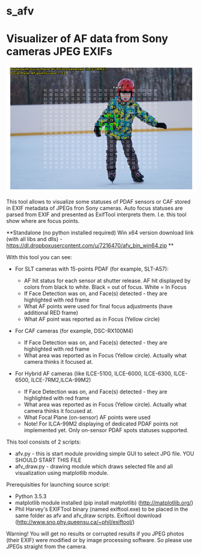 # s_afv
# Visualizer of AF data from Sony cameras JPEG EXIFs

![alt text](a7rm2_afv.jpeg "AFV tool displaying focus data on photo made with ILCE-7RM2")

This tool allows to visualize some statuses of PDAF sensors or CAF stored in EXIF metadata of JPEGs fron Sony cameras. Auto focus statuses are parsed from EXIF and presented as ExifTool interprets them. 
I.e. this tool show where are focus points.

**Standalone (no python installed required) Win x64 version  download link (with all libs and dlls) - https://dl.dropboxusercontent.com/u/7216470/afv_bin_win64.zip **

With this tool you can see:
- For SLT cameras with 15-points PDAF (for example, SLT-A57):
  - AF hit status for each sensor at shutter release. AF hit displayed by colors from black to white. Black = out of focus. White = In Focus
  - If Face Detection was on, and Face(s) detected - they are highlighted with red frame
  - What AF points were used for final focus adjustments (have additional RED frame)
  - What AF point was reported as in Focus (Yellow circle)
  
- For CAF cameras (for example, DSC-RX100M4)
  - If Face Detection was on, and Face(s) detected - they are highlighted with red frame
  - What area was reported as in Focus (Yellow circle). Actually what camera thinks it focused at.
  
- For Hybrid AF cameras (like ILCE-5100, ILCE-6000, ILCE-6300, ILCE-6500, ILCE-7RM2,ILCA-99M2)
  - If Face Detection was on, and Face(s) detected - they are highlighted with red frame
  - What area was reported as in Focus (Yellow circle). Actually what camera thinks it focused at.
  - What Focal Plane (on-sensor) AF points were used
  - Note! For ILCA-99M2 displaying of dedicated PDAF points not implemented yet. Only on-sensor PDAF spots statuses supported.
  
This tool consists of 2 scripts:
  - afv.py - this is start module providing simple GUI to select JPG file. YOU SHOULD START THIS FILE
  - afv_draw.py - drawing module which draws selected file and all visualization using matplotlib module.
  
Prerequisities for launching source script:
  - Python 3.5.3
  - matplotlib module installed (pip install matplotlib) (http://matplotlib.org/)
  - Phil Harvey's EXIFTool binary (named exiftool.exe) to be placed in the same folder as afv and afv_draw scripts. Exiftool download (http://www.sno.phy.queensu.ca/~phil/exiftool/)

Warning! You will get no results or corrupted results if you JPEG photos (their EXIF) were modified or by image processing software. So please use JPEGs straight from the camera.
